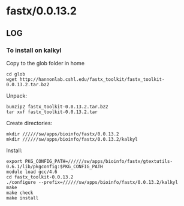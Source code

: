 fastx/0.0.13.2
==============

LOG
---

### To install on kalkyl

Copy to the glob folder in home

    cd glob
    wget http://hannonlab.cshl.edu/fastx_toolkit/fastx_toolkit-0.0.13.2.tar.bz2

Unpack:

    bunzip2 fastx_toolkit-0.0.13.2.tar.bz2 
    tar xvf fastx_toolkit-0.0.13.2.tar 

Create directories:

    mkdir //////sw/apps/bioinfo/fastx/0.0.13.2
    mkdir //////sw/apps/bioinfo/fastx/0.0.13.2/kalkyl

Install:

    export PKG_CONFIG_PATH=//////sw/apps/bioinfo/fastx/gtextutils-0.6.1/lib/pkgconfig:$PKG_CONFIG_PATH
    module load gcc/4.6
    cd fastx_toolkit-0.0.13.2
    ./configure --prefix=//////sw/apps/bioinfo/fastx/0.0.13.2/kalkyl
    make
    make check
    make install
